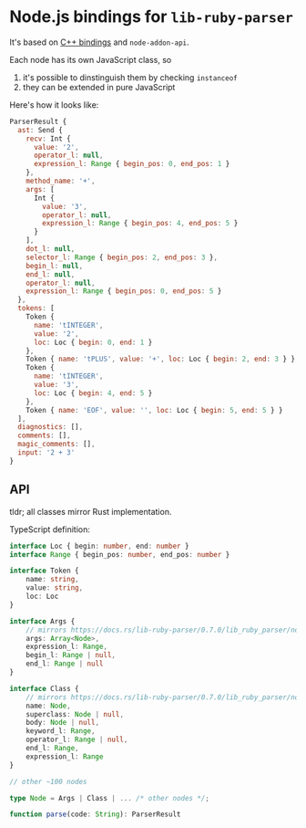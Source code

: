 # Node.js bindings for `lib-ruby-parser`

It's based on [C++ bindings](https://github.com/lib-ruby-parser/cpp-bindings) and `node-addon-api`.

Each node has its own JavaScript class, so
1. it's possible to dinstinguish them by checking `instanceof`
2. they can be extended in pure JavaScript

Here's how it looks like:

```js
ParserResult {
  ast: Send {
    recv: Int {
      value: '2',
      operator_l: null,
      expression_l: Range { begin_pos: 0, end_pos: 1 }
    },
    method_name: '+',
    args: [
      Int {
        value: '3',
        operator_l: null,
        expression_l: Range { begin_pos: 4, end_pos: 5 }
      }
    ],
    dot_l: null,
    selector_l: Range { begin_pos: 2, end_pos: 3 },
    begin_l: null,
    end_l: null,
    operator_l: null,
    expression_l: Range { begin_pos: 0, end_pos: 5 }
  },
  tokens: [
    Token {
      name: 'tINTEGER',
      value: '2',
      loc: Loc { begin: 0, end: 1 }
    },
    Token { name: 'tPLUS', value: '+', loc: Loc { begin: 2, end: 3 } },
    Token {
      name: 'tINTEGER',
      value: '3',
      loc: Loc { begin: 4, end: 5 }
    },
    Token { name: 'EOF', value: '', loc: Loc { begin: 5, end: 5 } }
  ],
  diagnostics: [],
  comments: [],
  magic_comments: [],
  input: '2 + 3'
}
```

## API

tldr; all classes mirror Rust implementation.

TypeScript definition:

```ts
interface Loc { begin: number, end: number }
interface Range { begin_pos: number, end_pos: number }

interface Token {
    name: string,
    value: string,
    loc: Loc
}

interface Args {
    // mirrors https://docs.rs/lib-ruby-parser/0.7.0/lib_ruby_parser/nodes/struct.Args.html
    args: Array<Node>,
    expression_l: Range,
    begin_l: Range | null,
    end_l: Range | null
}

interface Class {
    // mirrors https://docs.rs/lib-ruby-parser/0.7.0/lib_ruby_parser/nodes/struct.Class.html
    name: Node,
    superclass: Node | null,
    body: Node | null,
    keyword_l: Range,
    operator_l: Range | null,
    end_l: Range,
    expression_l: Range
}

// other ~100 nodes

type Node = Args | Class | ... /* other nodes */;

function parse(code: String): ParserResult
```
